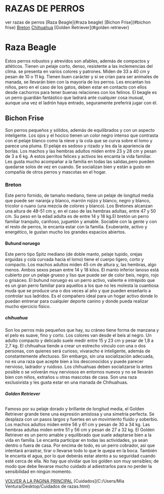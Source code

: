 ﻿# **RAZAS DE PERROS**
ver razas de perros [Raza Beagle](#raza beagle) [Bichon Frise](#bichon frise) [Breton](#breton) [Chihuahua](#chihuahua) [Golden Retriever](#golden retriever) 
# <a name="raza beagle"></a>**Raza Beagle**
Estos perros robustos y atrevidos son afables, además de compactos y atléticos.
Tienen un pelaje corto, denso, resistente a las inclemencias del clima.
se presenta en varios colores y patrones. Miden de 33 a 40 cm y pesan de 10 o 11 kg.
Tienen buen carácter y si se crían para ser animales de manada,
se llevarán bien con la mayoría de los perros.
Les encantan los niños, pero en el caso de los gatos,
deben estar en contacto con ellos desde cachorros para tener buenas relaciones con los felinos.
El beagle es un perro guardián fantástico que ladrará ante cualquier cosa inusual,
aunque una vez el ladrón haya entrado, seguramente preferirá jugar con él.


## <a name="bichon frise"></a>**Bichon Frise**
Son perros pequeños y sólidos, además de equilibrados y con un aspecto inteligente.
Los ojos y el hocico tienen un color negro intenso que contrasta con el pelaje blanco como la nieve y
la cola que se curva sobre el lomo y parece una pluma.
El pelaje es sedoso y rizado y les da la apariencia de borlas.
Los machos y las hembras adultos miden entre 23 y 28 cm y pesan de 3 a 6 kg.
A estos perritos felices y activos les encanta la vida familiar. Les gusta mucho acompañar a la familia en todas las salidas,pero pueden quedarse solos de vez en cuando. Se socializan bien y están a gusto en compañía de otros perros y mascotas en el hogar.  
### <a name="breton"></a>**Breton**
Este perro fornido, de tamaño mediano, tiene un pelaje de longitud media que puede ser naranja y blanco, marrón rojizo y blanco, negro y blanco, tricolor o ruano (una mezcla de colores y blanco). Los Bretones alcanzan una altura de 48-51 cm y, en el caso de las hembras adultas, entre 47 y 50 cm. Su peso en la edad adulta es de entre 14 y 18 kg.El bretón un perro familiar tranquilo, cariñoso, juguetón y amable. Sociable con la gente y con el resto de perros, le encanta estar con la familia. Exuberante, activo y energético, le gustan mucho los grandes espacios abiertos.
#### <a name="buhund noruego"></a>**Buhund noruego**
Este perro tipo Spitz mediano (de doble manto, pelaje tupido, orejas erguidas y cola curvada hacia el lomo) tiene el cuerpo ligero, corto y compacto. Los machos adultos miden 45 cm de altura y, las hembras, algo menos. Ambos sexos pesan entre 14 y 18 kilos. El manto inferior lanoso está cubierto por un pelaje grueso y liso que puede ser de color beis, negro, rojo o grisáceo. El buhund noruego es un perro activo, valiente e intrépido que es un gran perro familiar para aquellos a los que no les molesta la cuantiosa muda que se produce una o dos veces al año y que pueden enseñarlo a controlar sus ladridos. Es el compañero ideal para un hogar activo donde lo puedan entrenar para cualquier deporte canino y donde pueda realizar mucho ejercicio físico.


##### <a name="chihuahua"></a>**chihuahua**
Son los perros más pequeños que hay, su cráneo tiene forma de manzana y el pelo es suave, fino y corto. Los colores van desde el beis al negro. Un adulto compacto y delicado suele medir entre 15 y 23 cm y pesar de 1,8 a 2,7 kg. El chihuahua tiende a crear un estrecho vínculo con una o dos personas, con quienes será curioso, vivaracho e inteligente, además de constantemente afectuoso. Sin embargo, sin una socialización adecuada, no es una raza que acepte bien a los desconocidos y puede parecer nervioso, ladrador y ruidoso. Los chihuahuas deben socializarse lo antes posible o se volverán muy nerviosos en entornos nuevos y no se llevarán bien con niños, extraños u otras mascotas de casa. Son una raza exclusivista y les gusta estar en una manada de Chihuahuas.


###### <a name="golden retriever"></a>**Golden Retriever**
Famoso por su pelaje dorado y brillante de longitud media, el Golden Retriever grande tiene una expresión amistosa y una simetría perfecta. Se desplaza con un pasos largos y fuertes en un movimiento fluido y soberbio. Los machos adultos miden entre 56 y 61 cm y pesan de 30 a 34 kg. Las hembras adultas miden entre 51 y 56 cm y pesan de 27 a 32 kg. El Golden Retriever es un perro amable y equilibrado que suele adaptarse bien a la vida en familia. Le encanta participar en todas las actividades, ya sean dentro o fuera de casa. Por encima de todo, es un perro cobrador, así que intentará arrastrar, tirar o llevarse todo lo que le quepa en la boca. También le encanta el agua, por lo que deberás estar atento a su seguridad cuando esté cerca de ella. No hay que olvidar que los golden son muy sensibles; de modo que debe llevarse mucho cuidado al adiestrarlos para no perder la sensibilidad en ningún momento.[](file:///C:/Users/Mia%20Ventura/Desktop/pagina%20principal.html)

[VOLVER A LA PAGINA PRINCIPAL](file:///C:/Users/Mia%20Ventura/Desktop/pagina%20principal.html) 
[Cuidados](C:/Users/Mia Ventura/Desktop/Cuidados de razas.html)
